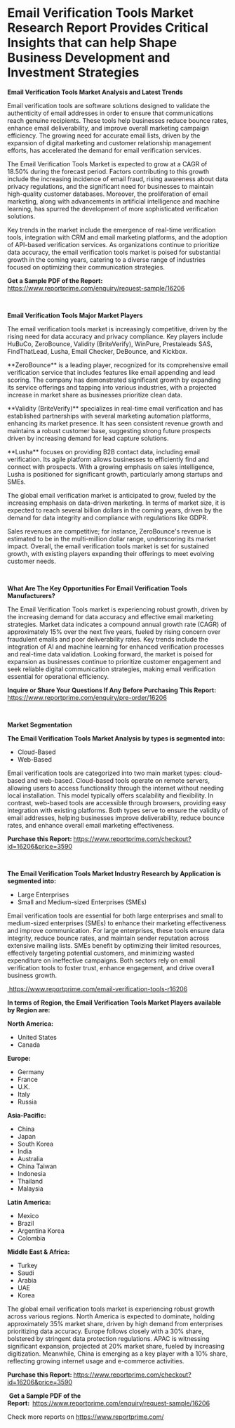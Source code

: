 <p><h1>Email Verification Tools Market Research Report Provides Critical Insights that can help Shape Business Development and Investment Strategies</h1></p><p><strong>Email Verification Tools Market Analysis and Latest Trends</strong></p>
<p><p>Email verification tools are software solutions designed to validate the authenticity of email addresses in order to ensure that communications reach genuine recipients. These tools help businesses reduce bounce rates, enhance email deliverability, and improve overall marketing campaign efficiency. The growing need for accurate email lists, driven by the expansion of digital marketing and customer relationship management efforts, has accelerated the demand for email verification services.</p><p>The Email Verification Tools Market is expected to grow at a CAGR of 18.50% during the forecast period. Factors contributing to this growth include the increasing incidence of email fraud, rising awareness about data privacy regulations, and the significant need for businesses to maintain high-quality customer databases. Moreover, the proliferation of email marketing, along with advancements in artificial intelligence and machine learning, has spurred the development of more sophisticated verification solutions.</p><p>Key trends in the market include the emergence of real-time verification tools, integration with CRM and email marketing platforms, and the adoption of API-based verification services. As organizations continue to prioritize data accuracy, the email verification tools market is poised for substantial growth in the coming years, catering to a diverse range of industries focused on optimizing their communication strategies.</p></p>
<p><strong>Get a Sample PDF of the Report:&nbsp;</strong> <a href="https://www.reportprime.com/enquiry/request-sample/16206?utm_campaign=3197&utm_medium=2&utm_source=Github&utm_content=ia&utm_term=20032025&utm_id=email-verification-tools">https://www.reportprime.com/enquiry/request-sample/16206</a></p>
<p>&nbsp;</p>
<p><strong>Email Verification Tools Major Market Players</strong></p>
<p><p>The email verification tools market is increasingly competitive, driven by the rising need for data accuracy and privacy compliance. Key players include HuBuCo, ZeroBounce, Validity (BriteVerify), WinPure, Prestaleads SAS, FindThatLead, Lusha, Email Checker, DeBounce, and Kickbox.</p><p>**ZeroBounce** is a leading player, recognized for its comprehensive email verification service that includes features like email appending and lead scoring. The company has demonstrated significant growth by expanding its service offerings and tapping into various industries, with a projected increase in market share as businesses prioritize clean data.</p><p>**Validity (BriteVerify)** specializes in real-time email verification and has established partnerships with several marketing automation platforms, enhancing its market presence. It has seen consistent revenue growth and maintains a robust customer base, suggesting strong future prospects driven by increasing demand for lead capture solutions.</p><p>**Lusha** focuses on providing B2B contact data, including email verification. Its agile platform allows businesses to efficiently find and connect with prospects. With a growing emphasis on sales intelligence, Lusha is positioned for significant growth, particularly among startups and SMEs.</p><p>The global email verification market is anticipated to grow, fueled by the increasing emphasis on data-driven marketing. In terms of market size, it is expected to reach several billion dollars in the coming years, driven by the demand for data integrity and compliance with regulations like GDPR.</p><p>Sales revenues are competitive; for instance, ZeroBounce's revenue is estimated to be in the multi-million dollar range, underscoring its market impact. Overall, the email verification tools market is set for sustained growth, with existing players expanding their offerings to meet evolving customer needs.</p></p>
<p>&nbsp;</p>
<p><strong>What Are The Key Opportunities For Email Verification Tools Manufacturers?</strong></p>
<p><p>The Email Verification Tools market is experiencing robust growth, driven by the increasing demand for data accuracy and effective email marketing strategies. Market data indicates a compound annual growth rate (CAGR) of approximately 15% over the next five years, fueled by rising concern over fraudulent emails and poor deliverability rates. Key trends include the integration of AI and machine learning for enhanced verification processes and real-time data validation. Looking forward, the market is poised for expansion as businesses continue to prioritize customer engagement and seek reliable digital communication strategies, making email verification essential for operational efficiency.</p></p>
<p><strong>Inquire or Share Your Questions If Any Before Purchasing This Report:</strong> <a href="https://www.reportprime.com/enquiry/pre-order/16206?utm_campaign=3197&utm_medium=2&utm_source=Github&utm_content=ia&utm_term=20032025&utm_id=email-verification-tools">https://www.reportprime.com/enquiry/pre-order/16206</a></p>
<p>&nbsp;</p>
<p><strong>Market Segmentation</strong></p>
<p><strong>The Email Verification Tools Market Analysis by types is segmented into:</strong></p>
<p><ul><li>Cloud-Based</li><li>Web-Based</li></ul></p>
<p><p>Email verification tools are categorized into two main market types: cloud-based and web-based. Cloud-based tools operate on remote servers, allowing users to access functionality through the internet without needing local installation. This model typically offers scalability and flexibility. In contrast, web-based tools are accessible through browsers, providing easy integration with existing platforms. Both types serve to ensure the validity of email addresses, helping businesses improve deliverability, reduce bounce rates, and enhance overall email marketing effectiveness.</p></p>
<p><strong>Purchase this Report:&nbsp;</strong><a href="https://www.reportprime.com/checkout?id=16206&price=3590&utm_campaign=3197&utm_medium=2&utm_source=Github&utm_content=ia&utm_term=20032025&utm_id=email-verification-tools">https://www.reportprime.com/checkout?id=16206&price=3590</a></p>
<p>&nbsp;</p>
<p><strong>The Email Verification Tools Market Industry Research by Application is segmented into:</strong></p>
<p><ul><li>Large Enterprises</li><li>Small and Medium-sized Enterprises (SMEs)</li></ul></p>
<p><p>Email verification tools are essential for both large enterprises and small to medium-sized enterprises (SMEs) to enhance their marketing effectiveness and improve communication. For large enterprises, these tools ensure data integrity, reduce bounce rates, and maintain sender reputation across extensive mailing lists. SMEs benefit by optimizing their limited resources, effectively targeting potential customers, and minimizing wasted expenditure on ineffective campaigns. Both sectors rely on email verification tools to foster trust, enhance engagement, and drive overall business growth.</p></p>
<p><a href="https://www.reportprime.com/email-verification-tools-r16206?utm_campaign=3197&utm_medium=2&utm_source=Github&utm_content=ia&utm_term=20032025&utm_id=email-verification-tools">&nbsp;https://www.reportprime.com/email-verification-tools-r16206</a></p>
<p><strong>In terms of Region, the Email Verification Tools Market Players available by Region are:</strong></p>
<p>
    <p> <strong> North America: </strong>
        <ul>
            <li>United States</li>
            <li>Canada</li>
        </ul>
        </p> 
    <p> <strong> Europe: </strong>
        <ul>
            <li>Germany</li>
            <li>France</li>
            <li>U.K.</li>
            <li>Italy</li>
            <li>Russia</li>
        </ul>
        </p> 
    <p> <strong> Asia-Pacific: </strong>
        <ul>
            <li>China</li>
            <li>Japan</li>
            <li>South Korea</li>
            <li>India</li>
            <li>Australia</li>
            <li>China Taiwan</li>
            <li>Indonesia</li>
            <li>Thailand</li>
            <li>Malaysia</li>
        </ul>
        </p> 
    <p> <strong> Latin America: </strong>
        <ul>
            <li>Mexico</li>
            <li>Brazil</li>
            <li>Argentina Korea</li>
            <li>Colombia</li>
        </ul>
        </p> 
    <p> <strong> Middle East & Africa: </strong>
        <ul>
            <li>Turkey</li>
            <li>Saudi</li>
            <li>Arabia</li>
            <li>UAE</li>
            <li>Korea</li>
        </ul>
    </p>
    </p>
<p><p>The global email verification tools market is experiencing robust growth across various regions. North America is expected to dominate, holding approximately 35% market share, driven by high demand from enterprises prioritizing data accuracy. Europe follows closely with a 30% share, bolstered by stringent data protection regulations. APAC is witnessing significant expansion, projected at 20% market share, fueled by increasing digitization. Meanwhile, China is emerging as a key player with a 10% share, reflecting growing internet usage and e-commerce activities.</p></p>
<p><strong>Purchase this Report: </strong><a href="https://www.reportprime.com/checkout?id=16206&price=3590&utm_campaign=3197&utm_medium=2&utm_source=Github&utm_content=ia&utm_term=20032025&utm_id=email-verification-tools">https://www.reportprime.com/checkout?id=16206&price=3590</a></p>
<p>&nbsp;<strong>Get a Sample PDF of the Report:&nbsp;&nbsp;</strong><a href="https://www.reportprime.com/enquiry/request-sample/16206?utm_campaign=3197&utm_medium=2&utm_source=Github&utm_content=ia&utm_term=20032025&utm_id=email-verification-tools">https://www.reportprime.com/enquiry/request-sample/16206</a></p>
<p><strong></strong></p>
<p>Check more reports on <a href="https://www.reportprime.com/?utm_campaign=3197&utm_medium=2&utm_source=Github&utm_content=ia&utm_term=20032025&utm_id=email-verification-tools">https://www.reportprime.com/</a></p>